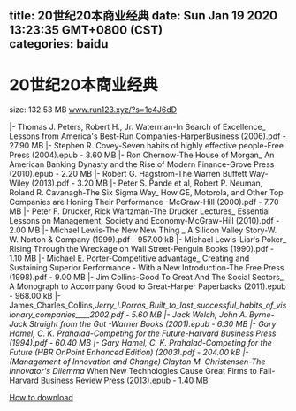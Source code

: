 
title: 20世纪20本商业经典
date: Sun Jan 19 2020 13:23:35 GMT+0800 (CST)    
categories: baidu
---

# 20世纪20本商业经典
size: 132.53 MB
 www.run123.xyz/?s=1c4J6dD
 
|- Thomas J. Peters, Robert H., Jr. Waterman-In Search of Excellence_ Lessons from America's Best-Run Companies-HarperBusiness (2006).pdf - 27.90 MB
|- Stephen R. Covey-Seven habits of highly effective people-Free Press (2004).epub - 3.60 MB
|- Ron Chernow-The House of Morgan_ An American Banking Dynasty and the Rise of Modern Finance-Grove Press (2010).epub - 2.20 MB
|- Robert G. Hagstrom-The Warren Buffett Way-Wiley (2013).pdf - 3.20 MB
|- Peter S. Pande et al, Robert P. Neuman, Roland R. Cavanagh-The Six Sigma Way_ How GE, Motorola, and Other Top Companies are Honing Their Performance  -McGraw-Hill (2000).pdf - 7.70 MB
|- Peter F. Drucker, Rick Wartzman-The Drucker Lectures_ Essential Lessons on Management, Society and Economy-McGraw-Hill (2010).pdf - 2.00 MB
|- Michael Lewis-The New New Thing _ A Silicon Valley Story-W. W. Norton & Company (1999).pdf - 957.00 kB
|- Michael Lewis-Liar's Poker_ Rising Through the Wreckage on Wall Street-Penguin Books (1990).pdf - 1.10 MB
|- Michael E. Porter-Competitive advantage_ Creating and Sustaining Superior Performance - With a New Introduction-The Free Press (1998).pdf - 9.00 MB
|- Jim Collins-Good To Great And The Social Sectors_ A Monograph to Accompany Good to Great-Harper Paperbacks (2011).epub - 968.00 kB
|- James_Charles_Collins,_Jerry_I._Porras_Built_to_last_successful_habits_of_visionary_companies____2002.pdf - 5.60 MB
|- Jack Welch, John A. Byrne-Jack_ Straight from the Gut  -Warner Books (2001).epub - 6.30 MB
|- Gary Hamel, C. K. Prahalad-Competing for the Future-Harvard Business Press (1994).pdf - 60.40 MB
|- Gary Hamel, C. K. Prahalad-Competing for the Future (HBR OnPoint Enhanced Edition) (2003).pdf - 204.00 kB
|- (Management of Innovation and Change) Clayton M. Christensen-The Innovator's Dilemma_ When New Technologies Cause Great Firms to Fail-Harvard Business Review Press (2013).epub - 1.40 MB

[How to download](https://bpcam.bemobtrk.com/go/2ceec3aa-1ca2-46d6-b9ff-aaa5c184517c?jno=672)
